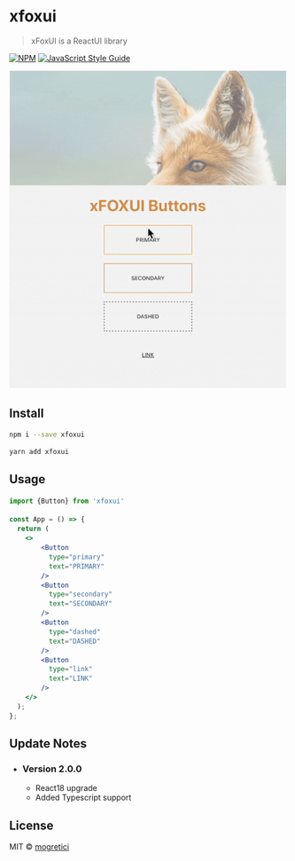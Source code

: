 # xfoxui

> xFoxUI is a ReactUI library

[![NPM](https://img.shields.io/npm/v/xfoxui.svg)](https://www.npmjs.com/package/xfoxui) [![JavaScript Style Guide](https://img.shields.io/badge/code_style-standard-brightgreen.svg)](https://standardjs.com)
<div><img src="/screenshots/buttons.gif" width='500'></div>

## Install

```bash
npm i --save xfoxui
```
```bash
yarn add xfoxui
```

## Usage

```jsx
import {Button} from 'xfoxui'

const App = () => {
  return (
    <>
        <Button
          type="primary"
          text="PRIMARY"
        />
        <Button
          type="secondary"
          text="SECONDARY"
        />
        <Button
          type="dashed"
          text="DASHED"
        />
        <Button
          type="link"
          text="LINK"
        />
    </>
  );
};
```
## Update Notes
- ### Version 2.0.0
  - React18 upgrade
  - Added Typescript support

## License

MIT © [mogretici](https://github.com/mogretici)
